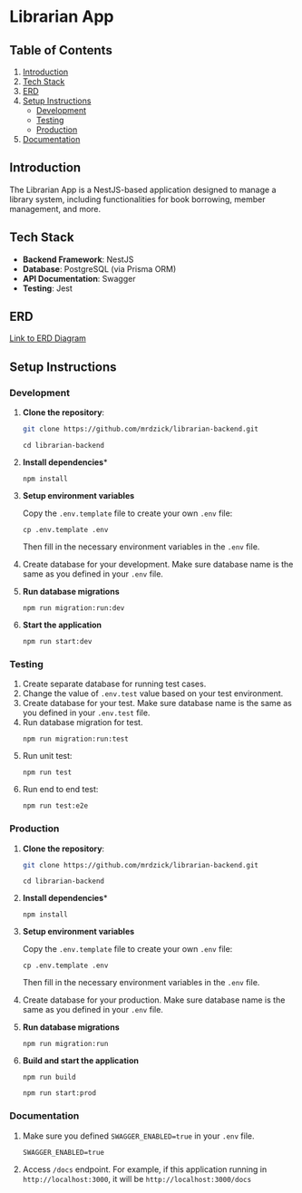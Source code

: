 # Librarian App

## Table of Contents

1. [Introduction](#introduction)
2. [Tech Stack](#tech-stack)
3. [ERD](#erd)
4. [Setup Instructions](#setup-instructions)
   - [Development](#development)
   - [Testing](#testing)
   - [Production](#production)
5. [Documentation](#documentation)

## Introduction

The Librarian App is a NestJS-based application designed to manage a library system, including functionalities for book borrowing, member management, and more.

## Tech Stack

- **Backend Framework**: NestJS
- **Database**: PostgreSQL (via Prisma ORM)
- **API Documentation**: Swagger
- **Testing**: Jest

## ERD


[Link to ERD Diagram](https://dbdiagram.io/d/Librarian-667bb48f9939893dae495a54)

## Setup Instructions

### Development

1. **Clone the repository**:
   ```bash
   git clone https://github.com/mrdzick/librarian-backend.git
   ```
   ```
   cd librarian-backend
   ```
2. **Install dependencies***
    ```
    npm install
    ```
3. **Setup environment variables**
  
    Copy the `.env.template` file to create your own `.env` file:
    ```
    cp .env.template .env
    ```
    Then fill in the necessary environment variables in the `.env` file.
4. Create database for your development. Make sure database name is the same as you defined in your `.env` file.
5. **Run database migrations**
    ```
    npm run migration:run:dev
    ```
6. **Start the application**
    ```
    npm run start:dev
    ```

### Testing
1. Create separate database for running test cases.
2. Change the value of `.env.test` value based on your test environment.
3. Create database for your test. Make sure database name is the same as you defined in your `.env.test` file.
4. Run database migration for test.
   ```
   npm run migration:run:test
   ```
5. Run unit test:
    ```
    npm run test
    ```
6. Run end to end test:
    ```
    npm run test:e2e
    ```

### Production
1. **Clone the repository**:
   ```bash
   git clone https://github.com/mrdzick/librarian-backend.git
   ```
   ```
   cd librarian-backend
   ```
2. **Install dependencies***
    ```
    npm install
    ```
3. **Setup environment variables**
  
    Copy the `.env.template` file to create your own `.env` file:
    ```
    cp .env.template .env
    ```
    Then fill in the necessary environment variables in the `.env` file.
4. Create database for your production. Make sure database name is the same as you defined in your `.env` file.
5. **Run database migrations**
    ```
    npm run migration:run
    ```
6. **Build and start the application**
    ```
    npm run build
    ```
    ```
    npm run start:prod
    ```
### Documentation ###
1. Make sure you defined `SWAGGER_ENABLED=true` in your `.env` file.
    ```
    SWAGGER_ENABLED=true
    ```
2. Access `/docs` endpoint. For example, if this application running in `http://localhost:3000`, it will be `http://localhost:3000/docs`
